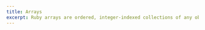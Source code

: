 ```yaml
---
title: Arrays
excerpt: Ruby arrays are ordered, integer-indexed collections of any object. Each element in an array is associated with and referred to by an index. Array indexing starts at 0, as in C or Java.
---
```

